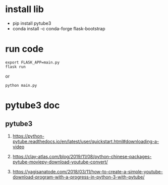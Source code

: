# install lib
- pip install pytube3
- conda install -c conda-forge flask-bootstrap

# run code
```
export FLASK_APP=main.py
flask run
```
or

```
python main.py
```


# pytube3 doc

## pytube3
1. https://python-pytube.readthedocs.io/en/latest/user/quickstart.html#downloading-a-video

2. https://clay-atlas.com/blog/2019/11/08/python-chinese-packages-pytube-moviepy-download-youtube-convert/

3. https://yagisanatode.com/2018/03/11/how-to-create-a-simple-youtube-download-program-with-a-progress-in-python-3-with-pytube/